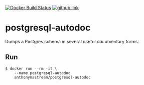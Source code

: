 [![Docker Build Status](https://img.shields.io/docker/build/anthonymastrean/postgresql-autodoc.svg)](https://hub.docker.com/r/anthonymastrean/postgresql-autodoc/builds/) [![github link](https://img.shields.io/badge/github-ccbrowne%2Fautodoc-blue.svg)](https://github.com/cbbrowne/autodoc)

# postgresql-autodoc

Dumps a Postgres schema in several useful documentary forms.

## Run

```
$ docker run --rm -it \
    --name postgresql-autodoc
    anthonymastrean/postgresql-autodoc
```
